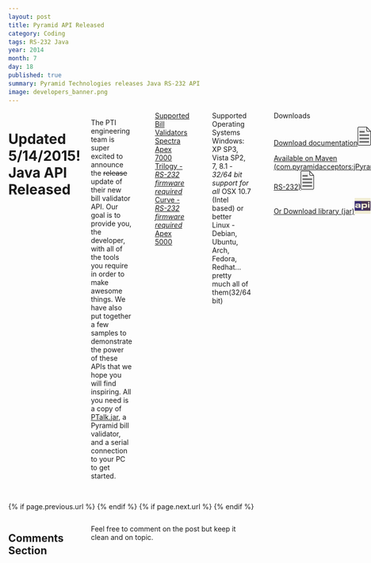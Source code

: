 ```yaml
---
layout: post
title: Pyramid API Released
category: Coding
tags: RS-232 Java
year: 2014
month: 7
day: 18
published: true
summary: Pyramid Technologies releases Java RS-232 API
image: developers_banner.png
---
```


<!-- Content -->
<div class="row">
	<div class="col-md-9 columns">
	<!-- CONTENT HERE -->
	  
<h1>Updated 5/14/2015! Java API Released</h1>

<p>The PTI engineering team is super excited to announce the <strike>release</strike> update of their new bill validator API. Our goal is to provide you, the developer, with all of the tools you require in order to make awesome things. We have also put together a few samples to demonstrate the power of these APIs that we hope you will find inspiring. All you need is a copy of <a href="https://github.com/PyramidTechnologies/jPyramid-RS-232/releases" target="_blank">PTalk.jar</a>, a Pyramid bill validator, and a serial connection to your PC to get started.</p>

<p>&nbsp;</p>

<div class="list-group">
  <a href="#" class="list-group-item active">
Supported Bill Validators
  </a>
  <a href="https://pyramidacceptors.com/spectra_lp/" class="list-group-item">Spectra</a>
  <a href="https://pyramidacceptors.com/apex-7000/" class="list-group-item">Apex 7000</a>
  <a href="https://pyramidacceptors.com/trilogy-series/" class="list-group-item">Trilogy - <i>RS-232 firmware required</i></a>
  <a href="https://pyramidacceptors.com/curve-series/" class="list-group-item">Curve - <i>RS-232 firmware required</i></a>
  <a href="https://pyramidacceptors.com/apex-series/" class="list-group-item">Apex 5000</a>
</div>

<p>&nbsp;</p>

<div class="list-group">
  <a class="list-group-item active">Supported Operating Systems</a>
  <a class="list-group-item">Windows: XP SP3, Vista SP2, 7, 8.1 - <i>32/64 bit support for all</i></a>
  <a class="list-group-item">OSX 10.7 (Intel based) or better</a>
  <a class="list-group-item">Linux - Debian, Ubuntu, Arch, Fedora, Redhat... pretty much all of them(32/64 bit)</a>
</div>

<p>&nbsp;</p>
<div class="list-group">
  <a class="list-group-item active">Downloads</a>  
  <a class="list-group-item media-list" href="/api" target="_blank"> 
    <p>Download documentation<img style="margin-right: 10px;" class="pull-right" src="/img/posts/javadoc_icon.png" alt="javadoc_icon"></p>
  </a>
  <a class="list-group-item media-list" href="https://search.maven.org/" target="_blank"> 
    <p>Available on Maven (com.pyramidacceptors:jPyramid-RS-232)<img style="margin-right: 10px;" class="pull-right" src="/img/posts/javadoc_icon.png" alt="maven_link"></p>
  </a> 
  <a class="list-group-item media-list" href="https://github.com/PyramidTechnologies/jPyramid-RS-232/releases" target="_blank"> 
    <p>Or Download library (jar)<img class="pull-right" src="/img/posts/api_thumb.png" alt="jar_icon" style="width: 32px; height: 32px; margin-right: 7px;"></p>
  </a>    
</div>

<p>&nbsp;</p>

<h2>Neat Stuff</h2>
<p>For our first round of APIs we have targetted the Java platform. Entrepreneurs and developers work on all platforms so we believe that our tools should be held to the same standard. With the library you will be able to develop desktop, console, and web applications without having to hassle with cross-platform drivers.</p>

<p>&nbsp;</p>

<h3>Basic Example</h3>

<p>The simplest example can be constructed with just two lines of code. 
<ol>
<li>Instantiate a PyramidAcceptor</li>
<li>Connect</li>
<li>Done!</li>
</ol>
&nbsp;</p>

<div style="background:#eee; border:1px solid #ccc; padding:5px 10px">
<pre>
<code><em><a id="sample" name="sample"></a>...
// Create instance of bill acceptor and attempt to autodetect the device
PyramidAcceptor</em> acceptor = PyramidAcceptor.valueOfRS232();
<em> 
// Connect! this handles all the hand shaking and starts up the acceptor</em>
acceptor.connect();
...
</em></code>
</pre>
</div>

<p>&nbsp;</p>

<p>Of course, this is just a basic example. You are free to specify your own port name, port configuration, and even configure event handlers.&nbsp;</p>
<p>&nbsp;</p>

<h3>Feature-rich Example</h3>
In this example we set a custom baud, databit, stopbit, parity, and port name. We also show the ability to change the polling rate
and alter the bill enable disable pattern. This allows the master to block certain denominations from accepting.
<div style="background:#eee; border:1px solid #ccc; padding:5px 10px">
<pre>
<code><em><a id="sample" name="sample"></a>...
// Create instance of bill acceptor
acceptor = PyramidAcceptor.valueOfRS232(RS232Configuration.INSTANCE, 
		"COM4", APIConstants.BAUDRATE_9600, APIConstants.DATABITS_7,
		APIConstants.STOPBITS_1, APIConstants.PARITY_EVEN);		
// Connect! this handles all the handsahking
acceptor.connect();

// Set poll rate to 50 ms
acceptor.setPollRate(50);

// Enable only bills 1 and 2
RS232Configuration.INSTANCE.setEnableMask(0x3);
...
</em></code>
</pre>
</div>
<p>The demonstrates the configuration parameters for a PyramidAcceptor object as well as the bill enable masking.&nbsp;</p>

<p>&nbsp;</p>

<h2>Applet Sample</h2>
<div class="alert alert-danger">Applets are not recommended for new development</div>

<br>
<div class="panel panel-info">
<div class="panel-heading">Code</div>
<div class="panel-body">
<p>With the example we demonstrate a simple applet that charges money for access to a service. In this case it is a silly count bot that counts words on a web page. With a little time you could adapt this to create a kiosk that serves YouTube videos, music, or any other timed service that you would like to sell</p>
<div class="alert alert-danger">This requires a bill validator and serial connection between your PC and the bill validator.</div>

</div>
</div>

<h2>Desktop Sample</h2>
<div class="well well-lg">
<p><img alt="pyramid_api_desktop_sample.png" class="right" src="/img/posts/pyramid_api_desktop_sample.png" /></p>
</div>
<p>This is a more traditional example based on a JFrame. This simply enables the bill validator and reports and event or state change. This sample is good for debugging your application to ensure that your product idea will be rock-solid.</p>

<div class="panel panel-info">
<div class="panel-heading">Code</div>
<div class="panel-body">
The source code for this sample is available <a href="https://github.com/PyramidTechnologies/Java-API-desktop-sample" rel="tooltip" title="Java API Sample - Desktop" target="_blank">here</a>.</p></p>
<div class="alert alert-danger">This requires a bill validator and serial connection between your PC and the bill validator.</div>
  </div>
</div>
<h2>Your Input Welcome</h2>

<p>Here at Pyramid Technologies we value customer ideas and innovation. 
<br>If you require a functionality that our API is not providing, feel free to <a href="https://github.com/PyramidTechnologies/Feedback/issues/new">let us know</a>.</p>

<p>&nbsp;</p>

<p>&nbsp;</p>

<p>&nbsp;</p>
	  
	  
	<!-- END CONTENT-->  
	</div>
</div> 

<div class="row">
	<div class="span3 columns">&nbsp;</div>
	<div class="span6 column">
			<p class="pull-right">{% if page.previous.url %} <a href="{{page.previous.url}}" title="Previous Post: {{page.previous.title}}"><i class="icon-chevron-left"></i></a> 	{% endif %}   {% if page.next.url %} 	<a href="{{page.next.url}}" title="Next Post: {{page.next.title}}"><i class="icon-chevron-right"></i></a> 	{% endif %} </p>  
	</div>
</div>
	
<div class="row">	
    <div class="span9 columns">    
		<h2>Comments Section</h2>
	    <p>Feel free to comment on the post but keep it clean and on topic.</p>	
		<div id="disqus_thread"></div>
		<script type="text/javascript">
			/* * * CONFIGURATION VARIABLES: EDIT BEFORE PASTING INTO YOUR WEBPAGE * * */
			var disqus_shortname = 'ptidevelopers'; // required: replace example with your forum shortname
			var disqus_identifier = '{{ page.url }}';
			var disqus_url = 'https://pyramidtechnologies.github.com{{ page.url }}';
 
			
			/* * * DON'T EDIT BELOW THIS LINE * * */
			(function() {
				var dsq = document.createElement('script'); dsq.type = 'text/javascript'; dsq.async = true;
				dsq.src = 'https://' + disqus_shortname + '.disqus.com/embed.js';
				(document.getElementsByTagName('head')[0] || document.getElementsByTagName('body')[0]).appendChild(dsq);
			})();
		</script>
		<noscript>Please enable JavaScript to view the <a href="https://disqus.com/?ref_noscript">comments powered by Disqus.</a></noscript>
		<a href="https://disqus.com" class="dsq-brlink">blog comments powered by <span class="logo-disqus">Disqus</span></a>
	</div>
</div>

<!-- Twitter -->
<script>!function(d,s,id){var js,fjs=d.getElementsByTagName(s)[0];if(!d.getElementById(id)){js=d.createElement(s);js.id=id;js.src="//platform.twitter.com/widgets.js";fjs.parentNode.insertBefore(js,fjs);}}(document,"script","twitter-wjs");</script>

<!-- Google + -->
<script type="text/javascript">
  (function() {
    var po = document.createElement('script'); po.type = 'text/javascript'; po.async = true;
    po.src = 'https://apis.google.com/js/plusone.js';
    var s = document.getElementsByTagName('script')[0]; s.parentNode.insertBefore(po, s);
  })();
</script>
